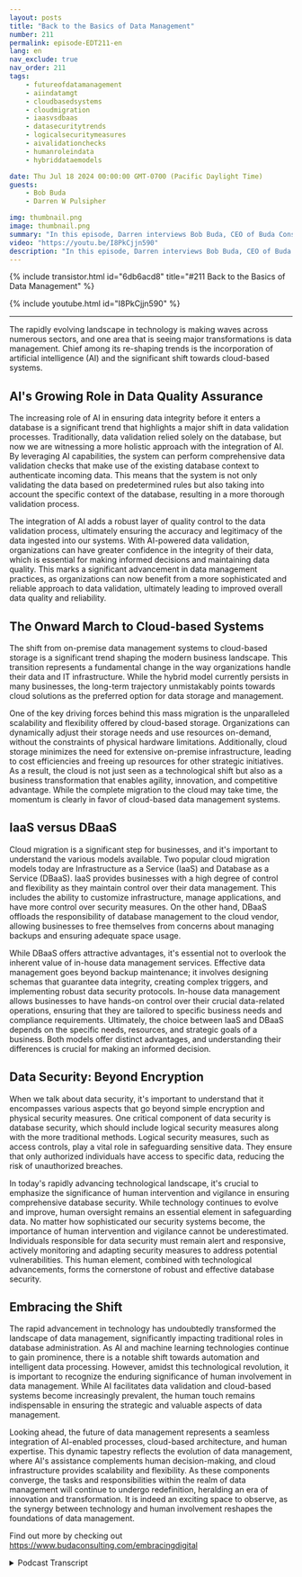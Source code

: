 ```yaml
---
layout: posts
title: "Back to the Basics of Data Management"
number: 211
permalink: episode-EDT211-en
lang: en
nav_exclude: true
nav_order: 211
tags:
    - futureofdatamanagement
    - aiindatamgt
    - cloudbasedsystems
    - cloudmigration
    - iaasvsdbaas
    - datasecuritytrends
    - logicalsecuritymeasures
    - aivalidationchecks
    - humanroleindata
    - hybriddataemodels

date: Thu Jul 18 2024 00:00:00 GMT-0700 (Pacific Daylight Time)
guests:
    - Bob Buda
    - Darren W Pulsipher

img: thumbnail.png
image: thumbnail.png
summary: "In this episode, Darren interviews Bob Buda, CEO of Buda Consulting. They delve into the fundamentals of data management, which remains crucial even as technology rapidly evolves. The integration of AI and the transition to cloud-based systems are transforming data management practices. These advancements are enhancing data validation and scalability, providing businesses with improved accuracy, efficiency, and flexibility in handling their data."
video: "https://youtu.be/I8PkCjjn590"
description: "In this episode, Darren interviews Bob Buda, CEO of Buda Consulting. They delve into the fundamentals of data management, which remains crucial even as technology rapidly evolves. The integration of AI and the transition to cloud-based systems are transforming data management practices. These advancements are enhancing data validation and scalability, providing businesses with improved accuracy, efficiency, and flexibility in handling their data."
---
```


<div>
{% include transistor.html id="6db6acd8" title="#211 Back to the Basics of Data Management" %}

{% include youtube.html id="I8PkCjjn590" %}
</div>

---

The rapidly evolving landscape in technology is making waves across numerous sectors, and one area that is seeing major transformations is data management. Chief among its re-shaping trends is the incorporation of artificial intelligence (AI) and the significant shift towards cloud-based systems.

## AI's Growing Role in Data Quality Assurance

The increasing role of AI in ensuring data integrity before it enters a database is a significant trend that highlights a major shift in data validation processes. Traditionally, data validation relied solely on the database, but now we are witnessing a more holistic approach with the integration of AI. By leveraging AI capabilities, the system can perform comprehensive data validation checks that make use of the existing database context to authenticate incoming data. This means that the system is not only validating the data based on predetermined rules but also taking into account the specific context of the database, resulting in a more thorough validation process.

The integration of AI adds a robust layer of quality control to the data validation process, ultimately ensuring the accuracy and legitimacy of the data ingested into our systems. With AI-powered data validation, organizations can have greater confidence in the integrity of their data, which is essential for making informed decisions and maintaining data quality. This marks a significant advancement in data management practices, as organizations can now benefit from a more sophisticated and reliable approach to data validation, ultimately leading to improved overall data quality and reliability.

## The Onward March to Cloud-based Systems

The shift from on-premise data management systems to cloud-based storage is a significant trend shaping the modern business landscape. This transition represents a fundamental change in the way organizations handle their data and IT infrastructure. While the hybrid model currently persists in many businesses, the long-term trajectory unmistakably points towards cloud solutions as the preferred option for data storage and management. 

One of the key driving forces behind this mass migration is the unparalleled scalability and flexibility offered by cloud-based storage. Organizations can dynamically adjust their storage needs and use resources on-demand, without the constraints of physical hardware limitations. Additionally, cloud storage minimizes the need for extensive on-premise infrastructure, leading to cost efficiencies and freeing up resources for other strategic initiatives. As a result, the cloud is not just seen as a technological shift but also as a business transformation that enables agility, innovation, and competitive advantage. While the complete migration to the cloud may take time, the momentum is clearly in favor of cloud-based data management systems.

## IaaS versus DBaaS

Cloud migration is a significant step for businesses, and it's important to understand the various models available. Two popular cloud migration models today are Infrastructure as a Service (IaaS) and Database as a Service (DBaaS). IaaS provides businesses with a high degree of control and flexibility as they maintain control over their data management. This includes the ability to customize infrastructure, manage applications, and have more control over security measures. On the other hand, DBaaS offloads the responsibility of database management to the cloud vendor, allowing businesses to free themselves from concerns about managing backups and ensuring adequate space usage.

While DBaaS offers attractive advantages, it's essential not to overlook the inherent value of in-house data management services. Effective data management goes beyond backup maintenance; it involves designing schemas that guarantee data integrity, creating complex triggers, and implementing robust data security protocols. In-house data management allows businesses to have hands-on control over their crucial data-related operations, ensuring that they are tailored to specific business needs and compliance requirements. Ultimately, the choice between IaaS and DBaaS depends on the specific needs, resources, and strategic goals of a business. Both models offer distinct advantages, and understanding their differences is crucial for making an informed decision.

## Data Security: Beyond Encryption

When we talk about data security, it's important to understand that it encompasses various aspects that go beyond simple encryption and physical security measures. One critical component of data security is database security, which should include logical security measures along with the more traditional methods. Logical security measures, such as access controls, play a vital role in safeguarding sensitive data. They ensure that only authorized individuals have access to specific data, reducing the risk of unauthorized breaches.

In today's rapidly advancing technological landscape, it's crucial to emphasize the significance of human intervention and vigilance in ensuring comprehensive database security. While technology continues to evolve and improve, human oversight remains an essential element in safeguarding data. No matter how sophisticated our security systems become, the importance of human intervention and vigilance cannot be underestimated. Individuals responsible for data security must remain alert and responsive, actively monitoring and adapting security measures to address potential vulnerabilities. This human element, combined with technological advancements, forms the cornerstone of robust and effective database security.

## Embracing the Shift

The rapid advancement in technology has undoubtedly transformed the landscape of data management, significantly impacting traditional roles in database administration. As AI and machine learning technologies continue to gain prominence, there is a notable shift towards automation and intelligent data processing. However, amidst this technological revolution, it is important to recognize the enduring significance of human involvement in data management. While AI facilitates data validation and cloud-based systems become increasingly prevalent, the human touch remains indispensable in ensuring the strategic and valuable aspects of data management.

Looking ahead, the future of data management represents a seamless integration of AI-enabled processes, cloud-based architecture, and human expertise. This dynamic tapestry reflects the evolution of data management, where AI's assistance complements human decision-making, and cloud infrastructure provides scalability and flexibility. As these components converge, the tasks and responsibilities within the realm of data management will continue to undergo redefinition, heralding an era of innovation and transformation. It is indeed an exciting space to observe, as the synergy between technology and human involvement reshapes the foundations of data management.

Find out more by checking out https://www.budaconsulting.com/embracingdigital



<details>
<summary> Podcast Transcript </summary>

<p></p>

</details>
